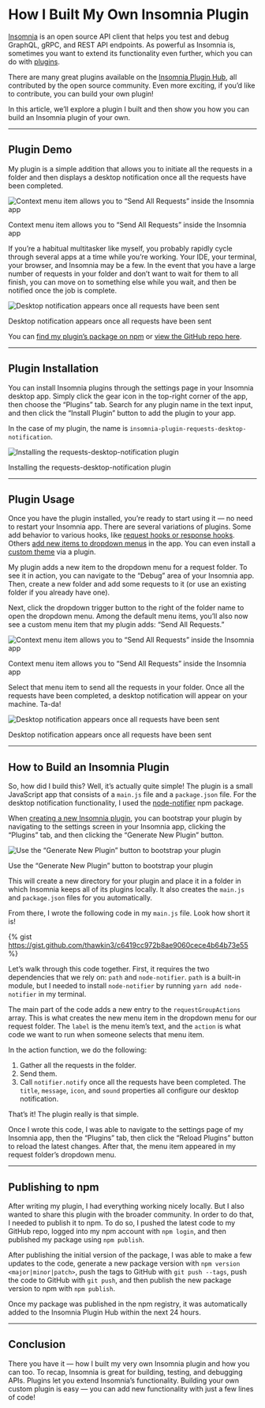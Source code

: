 # How I Built My Own Insomnia Plugin

[Insomnia](https://insomnia.rest/) is an open source API client that helps you test and debug GraphQL, gRPC, and REST API endpoints. As powerful as Insomnia is, sometimes you want to extend its functionality even further, which you can do with [plugins](https://docs.insomnia.rest/insomnia/introduction-to-plugins).

There are many great plugins available on the [Insomnia Plugin Hub](https://insomnia.rest/plugins), all contributed by the open source community. Even more exciting, if you’d like to contribute, you can build your own plugin!

In this article, we’ll explore a plugin I built and then show you how you can build an Insomnia plugin of your own.

---

## Plugin Demo

My plugin is a simple addition that allows you to initiate all the requests in a folder and then displays a desktop notification once all the requests have been completed.

![Context menu item allows you to “Send All Requests” inside the Insomnia app](https://cdn-images-1.medium.com/max/2000/0*JorzLprjgQcnPryz)
<figcaption>Context menu item allows you to “Send All Requests” inside the Insomnia app</figcaption>

If you’re a habitual multitasker like myself, you probably rapidly cycle through several apps at a time while you’re working. Your IDE, your terminal, your browser, and Insomnia may be a few. In the event that you have a large number of requests in your folder and don’t want to wait for them to all finish, you can move on to something else while you wait, and then be notified once the job is complete.

![Desktop notification appears once all requests have been sent](https://cdn-images-1.medium.com/max/2000/0*-QUTNGN6QkWddSVz)
<figcaption>Desktop notification appears once all requests have been sent</figcaption>

You can [find my plugin’s package on npm](https://www.npmjs.com/package/insomnia-plugin-requests-desktop-notification) or [view the GitHub repo here](https://github.com/thawkin3/insomnia-plugin-requests-desktop-notification).

---

## Plugin Installation

You can install Insomnia plugins through the settings page in your Insomnia desktop app. Simply click the gear icon in the top-right corner of the app, then choose the “Plugins” tab. Search for any plugin name in the text input, and then click the “Install Plugin” button to add the plugin to your app.

In the case of my plugin, the name is `insomnia-plugin-requests-desktop-notification`.

![Installing the requests-desktop-notification plugin](https://cdn-images-1.medium.com/max/3200/0*wzP8X2M2AgXzAuSs)
<figcaption>Installing the requests-desktop-notification plugin</figcaption>

---

## Plugin Usage

Once you have the plugin installed, you’re ready to start using it — no need to restart your Insomnia app. There are several variations of plugins. Some add behavior to various hooks, like [request hooks or response hooks](https://docs.insomnia.rest/insomnia/hooks-and-actions). Others [add new items to dropdown menus](https://docs.insomnia.rest/insomnia/hooks-and-actions#folder-actions) in the app. You can even install a [custom theme](https://docs.insomnia.rest/insomnia/custom-themes) via a plugin.

My plugin adds a new item to the dropdown menu for a request folder. To see it in action, you can navigate to the “Debug” area of your Insomnia app. Then, create a new folder and add some requests to it (or use an existing folder if you already have one).

Next, click the dropdown trigger button to the right of the folder name to open the dropdown menu. Among the default menu items, you’ll also now see a custom menu item that my plugin adds: “Send All Requests.”

![Context menu item allows you to “Send All Requests” inside the Insomnia app](https://cdn-images-1.medium.com/max/2000/0*2picN2e-5Z9KuGIi)
<figcaption>Context menu item allows you to “Send All Requests” inside the Insomnia app</figcaption>

Select that menu item to send all the requests in your folder. Once all the requests have been completed, a desktop notification will appear on your machine. Ta-da!

![Desktop notification appears once all requests have been sent](https://cdn-images-1.medium.com/max/2000/0*XxWXtc5hsd87Gr1a)
<figcaption>Desktop notification appears once all requests have been sent</figcaption>

---

## How to Build an Insomnia Plugin

So, how did I build this? Well, it’s actually quite simple! The plugin is a small JavaScript app that consists of a `main.js` file and a `package.json` file. For the desktop notification functionality, I used the [node-notifier](https://www.npmjs.com/package/node-notifier) npm package.

When [creating a new Insomnia plugin](https://docs.insomnia.rest/insomnia/introduction-to-plugins#create-a-plugin), you can bootstrap your plugin by navigating to the settings screen in your Insomnia app, clicking the “Plugins” tab, and then clicking the “Generate New Plugin” button.

![Use the “Generate New Plugin” button to bootstrap your plugin](https://cdn-images-1.medium.com/max/3200/0*5P9Q3BzJZ_iVrzEm)
<figcaption>Use the “Generate New Plugin” button to bootstrap your plugin</figcaption>

This will create a new directory for your plugin and place it in a folder in which Insomnia keeps all of its plugins locally. It also creates the `main.js` and `package.json` files for you automatically.

From there, I wrote the following code in my `main.js` file. Look how short it is!

{% gist https://gist.github.com/thawkin3/c6419cc972b8ae9060cece4b64b73e55 %}

Let’s walk through this code together. First, it requires the two dependencies that we rely on: `path` and `node-notifier`. `path` is a built-in module, but I needed to install `node-notifier` by running `yarn add node-notifier` in my terminal.

The main part of the code adds a new entry to the `requestGroupActions` array. This is what creates the new menu item in the dropdown menu for our request folder. The `label` is the menu item’s text, and the `action` is what code we want to run when someone selects that menu item.

In the action function, we do the following:

1. Gather all the requests in the folder.
2. Send them.
3. Call `notifier.notify` once all the requests have been completed. The `title`, `message`, `icon`, and `sound` properties all configure our desktop notification.

That’s it! The plugin really is that simple.

Once I wrote this code, I was able to navigate to the settings page of my Insomnia app, then the “Plugins” tab, then click the “Reload Plugins” button to reload the latest changes. After that, the menu item appeared in my request folder’s dropdown menu.

---

## Publishing to npm

After writing my plugin, I had everything working nicely locally. But I also wanted to share this plugin with the broader community. In order to do that, I needed to publish it to npm. To do so, I pushed the latest code to my GitHub repo, logged into my npm account with `npm login`, and then published my package using `npm publish`.

After publishing the initial version of the package, I was able to make a few updates to the code, generate a new package version with `npm version <major|minor|patch>`, push the tags to GitHub with `git push --tags`, push the code to GitHub with `git push`, and then publish the new package version to npm with `npm publish`.

Once my package was published in the npm registry, it was automatically added to the Insomnia Plugin Hub within the next 24 hours.

---

## Conclusion

There you have it — how I built my very own Insomnia plugin and how you can too. To recap, Insomnia is great for building, testing, and debugging APIs. Plugins let you extend Insomnia’s functionality. Building your own custom plugin is easy — you can add new functionality with just a few lines of code!
